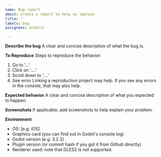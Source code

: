 ```yaml
---
name: Bug report
about: Create a report to help us improve
title: ''
labels: bug
assignees: Arnklit

---
```


**Describe the bug**
A clear and concise description of what the bug is.

**To Reproduce**
Steps to reproduce the behavior:
1. Go to '...'
2. Click on '....'
3. Scroll down to '....'
4. See error
Linking a reproduction project may help.
If you see any errors in the console, that may also help.

**Expected behavior**
A clear and concise description of what you expected to happen.

**Screenshots**
If applicable, add screenshots to help explain your problem.

**Environment**
- OS: [e.g. iOS]
- Graphics card (you can find out in Godot's console log)
- Godot version [e.g. 3.2.3]
- Plugin version (or commit hash if you got it from Github directly)
- Renderer used: note that GLES2 is not supported.
